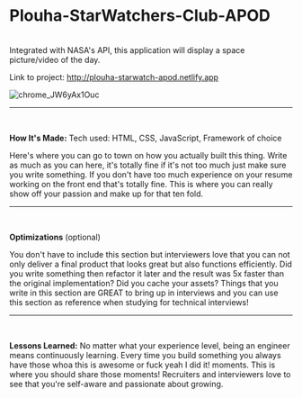 # Plouha-StarWatchers-Club-APOD

<br>
Integrated with NASA's API, this application will display a space picture/video of the day.

Link to project: http://plouha-starwatch-apod.netlify.app


![chrome_JW6yAx1Ouc](https://user-images.githubusercontent.com/87287179/178388314-32c49eb7-1ccc-4778-807c-3213abf00881.gif)


---
<br>

**How It's Made:**
Tech used: HTML, CSS, JavaScript, Framework of choice

Here's where you can go to town on how you actually built this thing. Write as much as you can here, it's totally fine if it's not too much just make sure you write something. If you don't have too much experience on your resume working on the front end that's totally fine. This is where you can really show off your passion and make up for that ten fold.


---
<br>

**Optimizations**
(optional)

You don't have to include this section but interviewers love that you can not only deliver a final product that looks great but also functions efficiently. Did you write something then refactor it later and the result was 5x faster than the original implementation? Did you cache your assets? Things that you write in this section are GREAT to bring up in interviews and you can use this section as reference when studying for technical interviews!


---
<br>

**Lessons Learned:**
No matter what your experience level, being an engineer means continuously learning. Every time you build something you always have those whoa this is awesome or fuck yeah I did it! moments. This is where you should share those moments! Recruiters and interviewers love to see that you're self-aware and passionate about growing.
